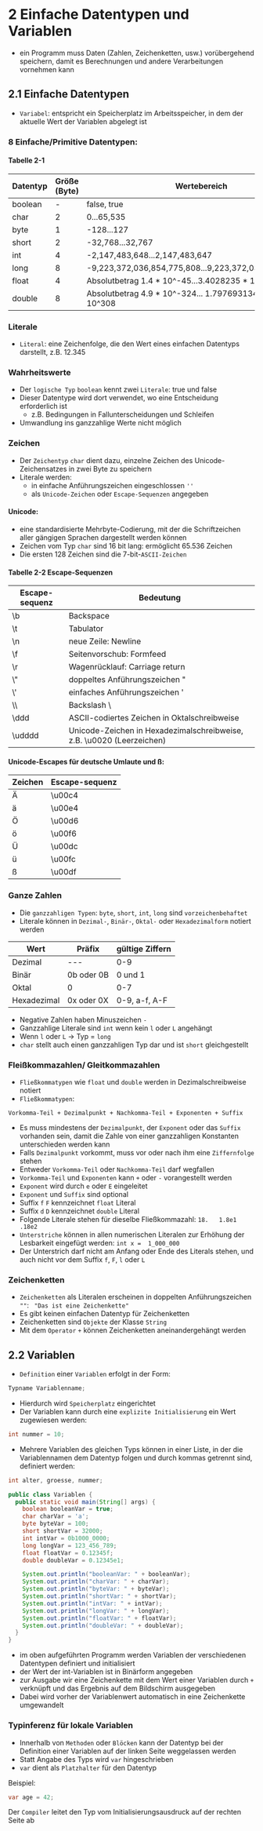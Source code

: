 
# 2 Einfache Datentypen und Variablen

- ein Programm muss Daten (Zahlen, Zeichenketten, usw.) vorübergehend speichern, damit es Berechnungen und andere 
  Verarbeitungen vornehmen kann

## 2.1 Einfache Datentypen

- `Variabel`: entspricht ein Speicherplatz im Arbeitsspeicher, in dem der aktuelle Wert der Variablen abgelegt ist

### **8 Einfache/Primitive Datentypen**:

#### Tabelle 2-1
| Datentyp | Größe (Byte) | Wertebereich                                               |
|----------|--------------|------------------------------------------------------------|
| boolean  | -            | false, true                                                |
| char     | 2            | 0...65,535                                                 |
| byte     | 1            | -128...127                                                 |
| short    | 2            | -32,768...32,767                                           |
| int      | 4            | -2,147,483,648...2,147,483,647                             |
| long     | 8            | -9,223,372,036,854,775,808...9,223,372,036,854,775,807     |
| float    | 4            | Absolutbetrag 1.4 * 10^-45...3.4028235 * 10^38             |
| double   | 8            | Absolutbetrag 4.9 * 10^-324... 1.7976931348623157 * 10^308 |

### Literale

- `Literal`: eine Zeichenfolge, die den Wert eines einfachen Datentyps darstellt, z.B. 12.345

### Wahrheitswerte


- Der `logische Typ` `boolean` kennt zwei `Literale`: true und false
- Dieser Datentype wird dort verwendet, wo eine Entscheidung erforderlich ist
  - z.B. Bedingungen in Fallunterscheidungen und Schleifen
- Umwandlung ins ganzzahlige Werte nicht möglich

### Zeichen

- Der `Zeichentyp` `char` dient dazu, einzelne Zeichen des Unicode-Zeichensatzes in zwei Byte zu speichern
- Literale werden:
  - in einfache Anführungszeichen eingeschlossen `''`
  - als `Unicode-Zeichen` oder `Escape-Sequenzen` angegeben

#### Unicode:
- eine standardisierte Mehrbyte-Codierung, mit der die Schriftzeichen aller gängigen Sprachen dargestellt werden können
- Zeichen vom Typ `char` sind 16 bit lang: ermöglicht 65.536 Zeichen
- Die ersten 128 Zeichen sind die 7-bit-`ASCII-Zeichen`

#### Tabelle 2-2 Escape-Sequenzen

| Escape-sequenz | Bedeutung                                                             |
|----------------|-----------------------------------------------------------------------|
| \\b            | Backspace                                                             |
| \\t            | Tabulator                                                             |
| \\n            | neue Zeile: Newline                                                   |
| \\f            | Seitenvorschub: Formfeed                                              |
| \\r            | Wagenrücklauf: Carriage return                                        |
| \\"            | doppeltes Anführungszeichen "                                         |
| \\'            | einfaches Anführungszeichen '                                         |
| \\\            | Backslash \                                                           |
| \\ddd          | ASCII-codiertes Zeichen in Oktalschreibweise                          |
| \\udddd        | Unicode-Zeichen in Hexadezimalschreibweise, z.B. \u0020 (Leerzeichen) |

#### Unicode-Escapes für deutsche Umlaute und ß:

| Zeichen | Escape-sequenz |
|---------| --- |
| Ä       | \u00c4 |
| ä       | \u00e4 |
| Ö       | \u00d6 |
| ö       | \u00f6 |
| Ü       | \u00dc |
| ü       | \u00fc |
| ß       | \u00df |

### Ganze Zahlen

- Die `ganzzahligen Typen`: `byte`, `short`, `int`, `long` sind `vorzeichenbehaftet`
- Literale können in `Dezimal-`, `Binär-`, `Oktal-` oder `Hexadezimalform` notiert werden

| Wert | Präfix | gültige Ziffern |
| --- | --- | --- |
| Dezimal | --- | 0-9 |
| Binär | 0b oder 0B | 0 und 1 |
| Oktal | 0 | 0-7 |
| Hexadezimal | 0x oder 0X | 0-9, a-f, A-F |

- Negative Zahlen haben Minuszeichen `-`
- Ganzzahlige Literale sind `int` wenn kein `l` oder `L` angehängt
- Wenn `l` oder `L` -> Typ = `long`
- `char` stellt auch einen ganzzahligen Typ dar und ist `short` gleichgestellt

### Fleißkommazahlen/ Gleitkommazahlen

- `Fließkommatypen` wie `float` und `double` werden in Dezimalschreibweise notiert
- `Fließkommatypen`: 
```
Vorkomma-Teil + Dezimalpunkt + Nachkomma-Teil + Exponenten + Suffix
```
- Es muss mindestens der `Dezimalpunkt`, der `Exponent` oder das `Suffix` vorhanden sein, damit die Zahle von einer 
  ganzzahligen Konstanten unterschieden werden kann
- Falls `Dezimalpunkt` vorkommt, muss vor oder nach ihm eine `Ziffernfolge` stehen
- Entweder `Vorkomma-Teil` oder `Nachkomma-Teil` darf wegfallen
- `Vorkomma-Teil` und `Exponenten` kann `+` oder `-` vorangestellt werden
- `Exponent` wird durch `e` oder `E` eingeleitet
- `Exponent` und `Suffix` sind optional
- Suffix `f` `F` kennzeichnet `float` Literal
- Suffix `d` `D` kennzeichnet `double` Literal
- Folgende Literale stehen für dieselbe Fließkommazahl:
``` 18.   1.8e1   .18e2 ```
- `Unterstriche` können in allen numerischen Literalen zur Erhöhung der Lesbarkeit eingefügt werden: ``` int x = 
  1_000_000 ```
- Der Unterstrich darf nicht am Anfang oder Ende des Literals stehen, und auch nicht vor dem Suffix `f`, `F`, `l` 
  oder `L`

### Zeichenketten

- `Zeichenketten` als Literalen erscheinen in doppelten Anführungszeichen `""`: ``` "Das ist eine Zeichenkette"```
- Es gibt keinen einfachen Datentyp für Zeichenketten
- Zeichenketten sind `Objekte` der Klasse `String`
- Mit dem `Operator` `+` können Zeichenketten aneinandergehängt werden

## 2.2 Variablen

- `Definition` einer `Variablen` erfolgt in der Form:
```java
Typname Variablenname;
```
- Hierdurch wird `Speicherplatz` eingerichtet
- Der Variablen kann durch eine `explizite Initialisierung` ein Wert zugewiesen werden:
```java
int nummer = 10;
```
- Mehrere Variablen des gleichen Typs können in einer Liste, in der die Variablennamen dem Datentyp folgen und durch 
  kommas getrennt sind, definiert werden:
```java
int alter, groesse, nummer;
```

```java
public class Variablen {
  public static void main(String[] args) {
    boolean booleanVar = true;
    char charVar = 'a';
    byte byteVar = 100;
    short shortVar = 32000;
    int intVar = 0b1000_0000;
    long longVar = 123_456_789;
    float floatVar = 0.12345f;
    double doubleVar = 0.12345e1;

    System.out.println("booleanVar: " + booleanVar);
    System.out.println("charVar: " + charVar);
    System.out.println("byteVar: " + byteVar);
    System.out.println("shortVar: " + shortVar);
    System.out.println("intVar: " + intVar);
    System.out.println("longVar: " + longVar);
    System.out.println("floatVar: " + floatVar);
    System.out.println("doubleVar: " + doubleVar);
  }
}
```
- im oben aufgeführten Programm werden Variablen der verschiedenen Datentypen definiert und initialisiert
- der Wert der int-Variablen ist in Binärform angegeben
- zur Ausgabe wir eine Zeichenkette mit dem Wert einer Variablen durch `+` verknüpft und das Ergebnis auf dem 
  Bildschirm ausgegeben
- Dabei wird vorher der Variablenwert automatisch in eine Zeichenkette umgewandelt

### Typinferenz für lokale Variablen

- Innerhalb von `Methoden` oder `Blöcken` kann der Datentyp bei der Definition einer Variablen auf der linken Seite 
  weggelassen werden
- Statt Angabe des Typs wird `var` hingeschrieben
- `var` dient als `Platzhalter` für den Datentyp

Beispiel:
```java
var age = 42;
```

Der `Compiler` leitet den Typ vom Initialisierungsausdruck auf der rechten Seite ab

```java

```